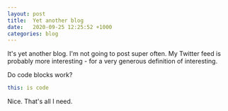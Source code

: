 ```yaml
---
layout: post
title:  Yet another blog
date:   2020-09-25 12:25:52 +1000
categories: blog
---
```


It's yet another blog. I'm not going to post super often. My Twitter feed is 
probably more interesting - for a very generous definition of interesting.

Do code blocks work?

```yaml
this: is code
```

Nice. That's all I need.
